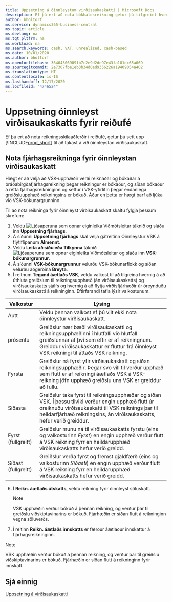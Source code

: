 ```yaml
---
title: Uppsetning á óinnleystum virðisaukaskatti | Microsoft Docs
description: Ef þú ert að nota bókhaldsreikning getur þú tilgreint hvernig á að meðhöndla óinnleyst virðisaukaskatt vegna sölu og kaupa.
author: bholtorf
ms.service: dynamics365-business-central
ms.topic: article
ms.devlang: na
ms.tgt_pltfrm: na
ms.workload: na
ms.search.keywords: cash, VAT, unrealized, cash-based
ms.date: 10/01/2020
ms.author: bholtorf
ms.openlocfilehash: 36404306909fb7c2e9d2de97e43fa181dc65a069
ms.sourcegitcommit: 2e7307fbe1eb3b34d0ad9356226a19409054a402
ms.translationtype: HT
ms.contentlocale: is-IS
ms.lasthandoff: 12/17/2020
ms.locfileid: "4746524"
---
```

# <a name="set-up-unrealized-vat-for-cash-based-accounting"></a>Uppsetning óinnleyst virðisaukaskatts fyrir reiðufé
Ef þú ert að nota reikningsskilaaðferðir í reiðufé, getur þú sett upp [!INCLUDE[prod_short](includes/prod_short.md)] til að takast á við óinnleystan virðisaukaskatt.

## <a name="to-use-general-ledger-accounts-for-unrealized-vat"></a>Nota fjárhagsreikninga fyrir óinnleystan virðisaukaskatt
Hægt er að velja að VSK-upphæðir verði reiknaðar og bókaðar á bráðabirgðafjárhagsreikning þegar reikningur er bókaður, og síðan bókaður á rétta fjárhagsreikninginn og settur í VSK-yfirlitin þegar endanlega greiðsluupphæð reikningsins er bókuð. Áður en þetta er hægt þarf að ljúka við VSK-bókunargrunninn.

Til að nota reikninga fyrir óinnleyst virðisaukaskatt skaltu fylgja þessum skrefum:
1. Veldu ![Ljósaperuna sem opnar eiginleika Viðmótsleitar](media/ui-search/search_small.png "Segðu mér hvað þú vilt gera") táknið og sláðu inn **Uppsetning fjárhags**.
2. Á síðunni **Uppsetning fjárhags** skal velja gátreitinn Óinnleystur VSK á flýtiflipanum **Almennt**.
3. Veldu **Leita að síðu eða Tilkynna** táknið ![Ljósaperuna sem opnar eiginleika Viðmótsleitar](media/ui-search/search_small.png "Segðu mér hvað þú vilt gera") og sláðu inn **VSK-bókunargrunnur**.
4. Á síðunni **VSK-bókunargrunnur** velurðu VSK-bókunarflokk og síðan velurðu aðgerðina **Breyta**.
5. Í reitnum **Tegund áætlaðs VSK**, veldu valkost til að tilgreina hvernig á að úthluta greiðslum til reikningsupphæð (án virðisaukaskatts) og virðisaukaskatts sjálfs og hvernig á að flytja virðisfjárhæðir úr óreynduðu virðisaukaskatti á reikninginn. Eftirfarandi tafla lýsir valkostunum.

| Valkostur | Lýsing |
| --- | --- |
| Autt | Veldu þennan valkost ef þú vilt ekki nota óinnleystur virðisaukaskatt. |
| prósentu | Greiðslur nær bæði virðisaukaskatti og reikningsupphæðinni í hlutfalli við hlutfall greiðslunnar af því sem eftir er af reikningnum. Greiddur virðisaukaskattur er fluttur frá óinnleyst VSK reikningi til áttaðs VSK reikning. |
| Fyrsta | Greiðslur ná fyrst yfir virðisaukaskatt og síðan reikningsupphæðir. Þegar svo vill til verður upphæð sem flutt er af reikningi áætlaðs VSK á VSK-reikning jöfn upphæð greiðslu uns VSK er greiddur að fullu. |
| Síðasta | Greiðslur taka fyrst til reikningsupphæðar og síðan VSK. Í þessu tilviki verður engin upphæð flutt úr óreiknuðu virðisaukaskatti til VSK reiknings þar til heildarfjárhæð reikningsins, án virðisaukaskatts, hefur verið greiddur. |
| Fyrst (fullgreitt) | Greiðslur munu ná til virðisaukaskatts fyrstu (eins og valkosturinn _Fyrst_) en engin upphæð verður flutt á VSK reikning fyrr en heildarupphæð virðisaukaskatts hefur verið greidd. |
| Síðast (fullgreitt) | Greiðslur verða fyrst og fremst gjaldfærð (eins og valkosturinn _Síðasti_) en engin upphæð verður flutt á VSK reikning fyrr en heildarupphæð virðisaukaskatts hefur verið greidd. |

6. Í **Reikn. áætlaðs útskatts**, veldu reikning fyrir óinnleyst söluskatt.

    > [!NOTE]  
    > VSK upphæðin verður bókuð á þennan reikning, og verður þar til greiðslu viðskiptavinarins er bókuð. Fjárhæðin er síðan flutt á reikninginn vegna söluverðs.
7. Í reitinn **Reikn. áætlaðs innskatts** er færður áætlaður innskattur á fjárhagsreikninginn.

> [!NOTE]  
> VSK upphæðin verður bókuð á þennan reikning, og verður þar til greiðslu viðskiptavinarins er bókuð. Fjárhæðin er síðan flutt á reikninginn fyrir innskatt.

## <a name="see-also"></a>Sjá einnig
[Uppsetning á virðisaukaskatti](finance-setup-vat.md)
